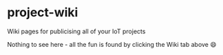 # project-wiki
Wiki pages for publicising all of your IoT projects

Nothing to see here - all the fun is found by clicking the Wiki tab above :smile:
